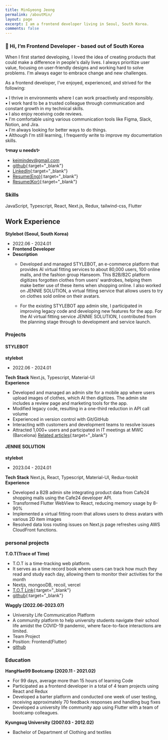 ```yaml
---
title: MinGyeong Jeong
permalink: /aboutMin/
layout: page
excerpt: I am a frontend developer living in Seoul, South Korea.
comments: false
---
```


### 👋 Hi, I’m Frontend Developer - based out of South Korea

When I first started developing, I loved the idea of creating products that could make a difference in people's daily lives. I always prioritize user value, focusing on user-friendly designs and working hard to solve problems. I'm always eager to embrace change and new challenges.

As a frontend developer, I've enjoyed, experienced, and strived for the following:

▪ I thrive in environments where I can work proactively and responsibly. </br> 
▪ I work hard to be a trusted colleague through communication and constant growth in my technical skills. </br>
▪ I also enjoy receiving code reviews.</br>
▪ I'm comfortable using various communication tools like Figma, Slack, Notion, and Jira.</br>
▪ I'm always looking for better ways to do things. </br>
▪ Although I'm still learning, I frequently write to improve my documentation skills. </br>


**✨may u needs✨**

- <keimindev@gmail.com>
- [github](https://github.com/keimindev){:target="_blank"}
- [LinkedIn](https://www.linkedin.com/in/keira-ming/){:target="_blank"}
- [Resume(Eng)](https://drive.google.com/file/d/18wMSGvPWXTggyqsUMjxieEHexpWV7A8y/view?usp=sharing){:target="_blank"}
- [Resume(Kor)](https://drive.google.com/file/d/1E2l1_g9y974r_JOXTFjtU7bbhuq5JA-B/view?usp=sharing){:target="_blank"}



### Skills 
JavaScript, Typescript, React, Next.js, Redux, tailwind-css, Flutter


## Work Experience
**Stylebot (Seoul, South Korea)**
- 2022.06 - 2024.01
- **Frontend Developer** </br>
- **Description**
  - Developed and managed STYLEBOT, an e-commerce platform that provides AI virtual fitting services to about 80,000 users, 100 online malls, and the fashion group Hanseom. This B2B/B2C platform digitizes forgotten clothes from users' wardrobes, helping them make better use of these items when shopping online. I also worked on JENNIE SOLUTION, a virtual fitting service that allows users to try on clothes sold online on their avatars.

  - For the existing STYLEBOT app admin site, I participated in improving legacy code and developing new features for the app. For the AI virtual fitting service JENNIE SOLUTION, I contributed from the planning stage through to development and service launch.


### Projects
#### STYLEBOT
**stylebot**
- 2022.06 - 2024.01

**Tech Stack**
Next.js, Typescript, Material-UI </br>
**Experience**
- Developed and managed an admin site for a mobile app where users upload images of clothes, which AI then digitizes. The admin site includes a review page and marketing tools for the app.
- Modified legacy code, resulting in a one-third reduction in API call volume
- Experienced in version control with Git/GitHub
- Interacting with customers and development teams to resolve issues
- Attracted 1,000+ users and participated in IT meetings at MWC (Barcelona) [Related articles](https://aibusiness.com/ml/mwc-23-ai-startups-offering-an-ai-writing-assistant-baby-cry-analyzer-and-more){:target="_blank"}


#### JENNIE SOLUTION
**stylebot**
- 2023.04 - 2024.01

**Tech Stack**
Next.js, React, Typescript, Material-UI, Redux-tookit</br>
**Experience**
- Developed a B2B admin site integrating product data from Cafe24 shopping malls using the Cafe24 developer API.
- Transformed Flutter WebView to React, reducing memory usage by 8-90%
- Implemented a virtual fitting room that allows users to dress avatars with various 2D item images
- Resolved data loss routing issues on Next.js page refreshes using AWS CloudFront functions.


### personal projects
**T.O.T(Trace of Time)**
- T.O.T is a time-tracking web platform. 
- It serves as a time record book where users can track how much they read and study each day, allowing them to monitor their activities for the month
- Nextjs, mongooDB, recoil, vercel
- [T.O.T Link](https://tot-web.vercel.app/){:target="_blank"}
- [github](https://github.com/keimindev/tot){:target="_blank"}


**Waggly (2022.06-2023.07)**
- University Life Communication Platform
- A community platform to help university students navigate their school life amidst the COVID-19 pandemic, where face-to-face interactions are limited.
- Team Project
- Position: Frontend(Flutter)
- <a href="https://github.com/WagglyDevTeam/FrontEnd" target="_blank">github</a>

### Education

**HangHae99 Bootcamp (2020.11 - 2021.02)**
- For 99 days, average more than 15 hours of learning Code
- Participated as a frontend developer in a total of 4 team projects using React and Redux
- Developed a barter platform and conducted one week of user testing, receiving approximately 70 feedback responses and handling bug fixes
- Developed a university life community app using Flutter with a team of bootcamp colleagues.



**Kyungsug University (2007.03 - 2012.02)**
- Bachelor of Department of Clothing and textiles



<br>
